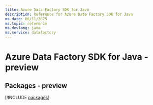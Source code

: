 ```yaml
---
title: Azure Data Factory SDK for Java
description: Reference for Azure Data Factory SDK for Java
ms.date: 06/11/2025
ms.topic: reference
ms.devlang: java
ms.service: datafactory
---
```

# Azure Data Factory SDK for Java - preview
## Packages - preview
[!INCLUDE [packages](data-factory-index.md)]